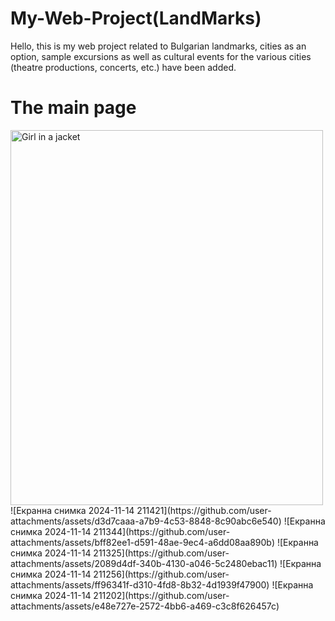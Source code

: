 # My-Web-Project(LandMarks)


Hello, this is my web project related to Bulgarian landmarks, cities as an option, 
sample excursions as well as cultural events for the various cities (theatre productions, concerts, etc.) have been added.

<h1>The main page</h1>
<img src="(https://github.com/user-attachments/assets/a8be97ff-4837-4856-87ed-0cd8d2c0f343)" alt="Girl in a jacket" width="500" height="600">
![Екранна снимка 2024-11-14 211421](https://github.com/user-attachments/assets/d3d7caaa-a7b9-4c53-8848-8c90abc6e540)
![Екранна снимка 2024-11-14 211344](https://github.com/user-attachments/assets/bff82ee1-d591-48ae-9ec4-a6dd08aa890b)
![Екранна снимка 2024-11-14 211325](https://github.com/user-attachments/assets/2089d4df-340b-4130-a046-5c2480ebac11)
![Екранна снимка 2024-11-14 211256](https://github.com/user-attachments/assets/ff96341f-d310-4fd8-8b32-4d1939f47900)
![Екранна снимка 2024-11-14 211202](https://github.com/user-attachments/assets/e48e727e-2572-4bb6-a469-c3c8f626457c)

